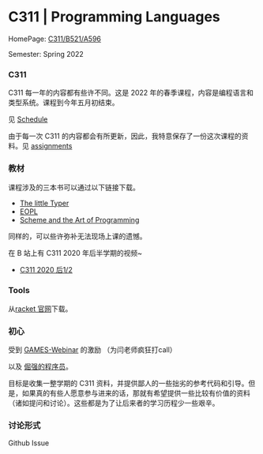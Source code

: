 # C311 | Programming Languages

HomePage: [C311/B521/A596](https://cgi.luddy.indiana.edu/~c311/doku.php?id=assignments)

Semester: Spring 2022

### C311

C311 每一年的内容都有些许不同。这是 2022 年的春季课程，内容是编程语言和类型系统。课程到今年五月初结束。

见 [Schedule](https://cgi.luddy.indiana.edu/~c311/doku.php?id=schedule)

由于每一次 C311 的内容都会有所更新，因此，我特意保存了一份这次课程的资料。见 [assignments](./assignments/)

### 教材

课程涉及的三本书可以通过以下链接下载。

+ [The little Typer](https://www.bookzz.ren/s/the%20little%20typer)
+ [EOPL](https://www.bookzz.ren/s/essential%20of%20programming%20language)
+ [Scheme and the Art of Programming](https://www.bookzz.ren/search/?q=%E2%80%9CScheme+and+the+Art+of+Programming%E2%80%9D)

同样的，可以些许弥补无法现场上课的遗憾。

在 B 站上有 C311 2020 年后半学期的视频~

+ [C311 2020 后1/2](https://www.bilibili.com/video/BV1DT4y1F7r8?from=search&seid=2809514440741220710)

### Tools

从[racket 官网](https://download.racket-lang.org/)下载。

### 初心

受到 [GAMES-Webinar](https://space.bilibili.com/512313464/?spm_id_from=333.999.0.0) 的激励 （为闫老师疯狂打call）

以及 [倔强的程序员](https://zhuanlan.zhihu.com/p/165524567)。

目标是收集一整学期的 C311 资料，并提供鄙人的一些拙劣的参考代码和引导。但是，如果真的有些人愿意参与进来的话，那就有希望提供一些比较有价值的资料（诸如提问和讨论）。这些都是为了让后来者的学习历程少一些艰辛。

### 讨论形式

Github Issue